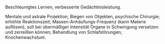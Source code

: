 Beschleunigtes Lernen, verbesserte Gedächtnisleistung.

Mentale und astrale Projektion, Biegen von Objekten, psychische Chirurgie; erhöhte Reaktionszeit; Massen-Anhäufungs-Frequenz (kann Materie auflösen), soll bei übermäßiger Intensität Organe in Schwingung versetzen und zerreißen können; Behandlung von Schlafstörungen; Knochenwachstum.